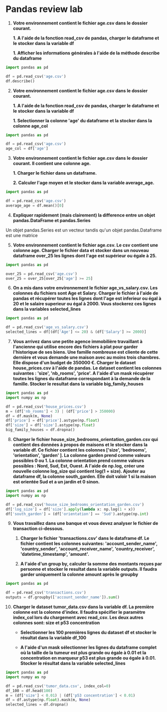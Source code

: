 # Pandas review lab

1. **Votre environnement contient le fichier age.csv dans le dossier courant.**

   **1. A l'aide de la fonction read_csv de pandas, charger le dataframe et le stocker dans la variable df**

   **1. Afficher les informations générales à l'aide de la méthode describe du dataframe**

```python
import pandas as pd

df = pd.read_csv('age.csv')
df.describe()
```

2. **Votre environnement contient le fichier age.csv dans le dossier courant.**

   **1. A l'aide de la fonction read_csv de pandas, charger le dataframe et le stocker dans la variable df**

   **1. Selectionner la colonne 'age' du dataframe et la stocker dans la colonne age_col**

```python
import pandas as pd

df = pd.read_csv('age.csv')
age_col = df['age']
```

3. **Votre environnement contient le fichier age.csv dans le dossier courant. Il contient une colonne age.**

   **1. Charger le fichier dans un dataframe.**

   **2. Calculer l'age moyen et le stocker dans la variable average_age.**

```python
import pandas as pd

df = pd.read_csv('age.csv')
average_age = df.mean()[0]
```

4. **Expliquer rapidement (mais clairement) la difference entre un objet pandas.DataFrame et pandas.Series**

Un objet pandas.Series est un vecteur tandis qu'un objet pandas.Dataframe est une matrice

5. **Votre environnement contient le fichier age.csv. Le csv contient une colonne age. Charger le fichier data et stocker dans un nouveau dataframe over_25 les lignes dont l'age est supérieur ou égale à 25.**

```python
import pandas as pd

over_25 = pd.read_csv('age.csv')
over_25 = over_25[over_25['age'] >= 25]
```

6. **On a mis dans votre environnement le fichier  age_vs_salary.csv. Les colonnes du fichiers sont Age et Salary. Charger le fichier à l'aide de pandas et récupérer toutes les lignes dont l'age est inferieur ou égal à 20  et le salaire superieur ou égal à 2000. Vous stockerez ces lignes dans la variables selected_lines**

```python
import pandas as pd

df = pd.read_csv('age_vs_salary.csv')
selected_lines = df[(df['Age'] <= 20) & (df['Salary'] >= 2000)]
```

7. **Vous arrivez dans une petite agence immobilière travaillant à l'ancienne qui utilise encore des fichiers à plat pour garder l'historique de ses biens. Une famille nombreuse est cliente de cette dernière et vous demande une maison avec au moins trois chambres. Elle dispose d'un budget de 350000 €. Charger le dataset house_prices.csv à l'aide de pandas. Le dataset contient les colonnes suivantes : 'size', 'nb_rooms', 'price'. A l'aide d'un mask récupérer toutes les lignes du dataframe correspondant à la demande de la famille. Stocker le resultat dans la variable big_family_houses**

```python
import pandas as pd
import numpy as np

df = pd.read_csv('house_prices.csv')
m = (df['nb_rooms'] < 3) | (df['price'] > 350000)
df = df.mask(m, None)
df['price'] = df['price'].astype(np.float)
df['size'] = df['size'].astype(np.float)
big_family_houses = df.dropna()
```

8. **Charger le fichier house_size_bedrooms_orientation_garden.csv qui contient des données à propos de maisons et le stocker dans la variable df. Ce fichier contient les colonnes ['size', 'bedrooms', 'orientation', 'garden' ]. La colonne garden prend comme valeurs possibles 0 ou 1. La colonne orientation prend comme valeurs possibles : Nord, Sud, Est, Ouest. A l'aide de np.log, créer une nouvelle colonne log_size qui contient log(1 + size). Ajouter au dataframe  df,  la colonne south_garden. Elle doit valoir 1 si la maison est orientée Sud et a un jardin et 0 sinon.**

```python
import pandas as pd
import numpy as np

df = pd.read_csv('house_size_bedrooms_orientation_garden.csv')
df['log_size'] = df['size'].apply(lambda x: np.log(1 + x))
df['south_garden'] = (df['orientation'] == 'Sud').astype(np.int)
```

9. **Vous travaillez dans une banque et vous devez analyser le fichier de transaction ci-dessous.** 

   1. **Charger le fichier 'transactions.csv' dans le dataframe df. Le fichier contient les colonnes suivantes: 'account_sender_name', 'country_sender', 'account_receiver_name', 'country_receiver', 'datetime_timestamp', 'amount'.**

   2. **A l'aide d'un group by, calculer la somme des montants reçues par personne et stocker le resultat dans la variable outputs. Il faudra garder uniquement la colonne amount après le groupby**

```python
import pandas as pd

df = pd.read_csv('transactions.csv')
outputs = df.groupby(['account_sender_name']).sum()
```

10. **Charger le dataset tumor_data.csv dans la variable df. La première colonne est la colonne d'index. Il faudra spécifier le paramètre index_col lors du chargement avec read_csv. Les deux autres colonnes sont: size et p53 concentration**

    - **Selectionner les 100 premières lignes du dataset df et stocker le résultat dans la variable df_100**

    - **A l'aide d'un mask sélectionner les lignes du dataframe complet où la taille de la tumeur est plus grande ou égale à 0.01 et la concentration en marqueur p53 est plus grande ou égale à 0.01. Stocker le résultat dans la variable selected_lines**

```python
import pandas as pd
import numpy as np

df = pd.read_csv('tumor_data.csv', index_col=0)
df_100 = df.head(100)
m = (df['size'] < 0.01) | (df['p53 concentration'] < 0.01)
df = df.astype(np.float).mask(m, None)
selected_lines = df.dropna()
```